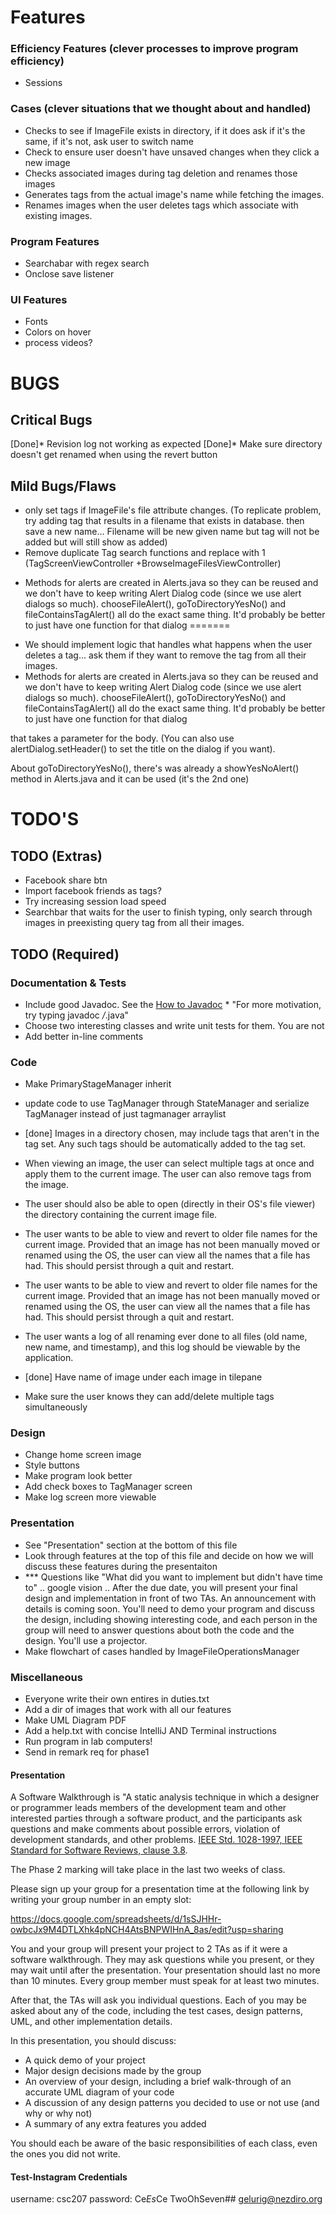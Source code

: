 # Features

### Efficiency Features (clever processes to improve program efficiency)
* Sessions 

### Cases (clever situations that we thought about and handled)
* Checks to see if ImageFile exists in directory, if it does ask if it's the same, if it's not, ask user to switch name 
* Check to ensure user doesn't have unsaved changes when they click a new image 
* Checks associated images during tag deletion and renames those images
* Generates tags from the actual image's name while fetching the images.
* Renames images when the user deletes tags which associate with existing images.

### Program Features
* Searchabar with regex search
* Onclose save listener 

### UI Features
* Fonts
* Colors on hover 
* process videos?

# BUGS 

## Critical Bugs
[Done]* Revision log not working as expected
[Done]* Make sure directory doesn't get renamed when using the revert button

## Mild Bugs/Flaws 
* only set tags if ImageFile's file attribute changes. (To replicate problem, try adding tag that results in a filename
that exists in database. then save a new name... Filename will be new given name but tag will not be added but will still
show as added)
* Remove duplicate Tag search functions and replace with 1 (TagScreenViewController +BrowseImageFilesViewController)

<!-- - We should implement logic that handles what happens when the user deletes a tag... ask them if they wan't to remove the tag from all their images [Done]. -->
- Methods for alerts are created in Alerts.java so they can be reused and we don't have to keep writing Alert Dialog code (since we use alert dialogs so much). chooseFileAlert(), goToDirectoryYesNo() and fileContainsTagAlert() all do the exact same thing. It'd probably be better to just have one function for that dialog
=======
* We should implement logic that handles what happens when the user deletes a tag... ask them if they want to remove the
tag from all their images.
* Methods for alerts are created in Alerts.java so they can be reused and we don't have to keep writing Alert Dialog code (since we use alert dialogs so much). chooseFileAlert(), goToDirectoryYesNo() and fileContainsTagAlert() all do the exact same thing. It'd probably be better to just have one function for that dialog

that takes a parameter for the body. (You can also use alertDialog.setHeader() to set the title on the dialog if you want).

About goToDirectoryYesNo(), there's was already a showYesNoAlert() method in Alerts.java and it can be used  (it's the 2nd one)

# TODO'S 

## TODO (Extras)
* Facebook share btn
* Import facebook friends as tags?
* Try increasing session load speed 
* Searchbar that waits for the user to finish typing, only search through images in preexisting query tag from all their images.

## TODO (Required) 

### Documentation & Tests
* Include good Javadoc. See the [How to Javadoc](http://www.teach.cs.toronto.edu/~csc207h/winter/lectures/javadoc.pdf) * "For more motivation, try typing javadoc */*.java" 
* Choose two interesting classes and write unit tests for them. You are not
* Add better in-line comments

### Code 
* Make PrimaryStageManager inherit
* update code to use TagManager through StateManager and serialize TagManager instead of just tagmanager arraylist
* [done] Images in a directory chosen, may include tags that aren't in the tag set. Any such tags should be automatically added to the tag set.
* When viewing an image, the user can select multiple tags at once and apply them to the current image. The user can also remove tags from the image.
* The user should also be able to open (directly in their OS's file viewer) the directory containing the current image file.
* The user wants to be able to view and revert to older file names for the current image. Provided that an image has not been manually moved or renamed using the OS, the user can view all the names that a file has had. This should persist through a quit and restart.

* The user wants to be able to view and revert to older file names for the current image. Provided that an image has not been manually moved or renamed using the OS, the user can view all the names that a file has had. This should persist through a quit and restart.
* The user wants a log of all renaming ever done to all files (old name, new name, and timestamp), and this log should be viewable by the application.
* [done] Have name of image under each image in tilepane 
* Make sure the user knows they can add/delete multiple tags simultaneously 

### Design 
* Change home screen image
* Style buttons 
* Make program look better
* Add check boxes to TagManager screen
* Make log screen more viewable

### Presentation 
* See "Presentation" section at the bottom of this file 
* Look through features at the top of this file and decide on how we 
will discuss these features during the presentaiton 
* *** Questions like "What did you want to implement but didn't have time to" .. google vision .. 	After the due date, you will present your final design and implementation in front of two TAs. An announcement with details is coming soon. You'll need to demo your program and discuss the design, including showing interesting code, and each person in the group will need to answer questions about both the code and the design. You'll use a projector.
* Make flowchart of cases handled by ImageFileOperationsManager

### Miscellaneous 
* Everyone write their own entires in duties.txt
* Add a dir of images that work with all our features
* Make UML Diagram PDF
* Add a help.txt with concise IntelliJ AND Terminal instructions
* Run program in lab computers!
* Send in remark req for phase1


#### Presentation

A Software Walkthrough is "A static analysis technique in which a designer or programmer leads members of the development team and other interested parties through a software product, and the participants ask questions and make comments about possible errors, violation of development standards, and other problems. [IEEE Std. 1028-1997, IEEE Standard for Software Reviews, clause 3.8](https://en.wikipedia.org/wiki/IEEE).

The Phase 2 marking will take place in the last two weeks of class. 

Please sign up your group for a presentation time at the following link
by writing your group number in an empty slot:

https://docs.google.com/spreadsheets/d/1sSJHHr-owbcJx9M4DTLXhk4pNCH4AtsBNPWIHnA_8as/edit?usp=sharing

You and your group will present your project to 2 TAs as if it were a software walkthrough. They may ask questions while you present, or they may wait until after the presentation. Your presentation should last no more than 10 minutes. Every group member must speak for at least two minutes.

After that, the TAs will ask you individual questions. Each of you may be asked about any of the code, including the test cases, design patterns, UML, and other implementation details.

In this presentation, you should discuss:

* A quick demo of your project
* Major design decisions made by the group
* An overview of your design, including a brief walk-through of an accurate UML diagram of your code
* A discussion of any design patterns you decided to use or not use (and why or
  why not)
* A summary of any extra features you added

You should each be aware of the basic responsibilities of each class, even the ones you did not write.
	

#### Test-Instagram Credentials
username: csc207
password: Ce*Es*Ce TwoOhSeven##
gelurig@nezdiro.org